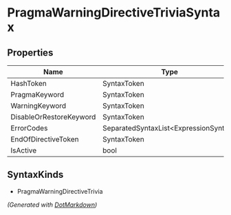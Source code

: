 # PragmaWarningDirectiveTriviaSyntax

## Properties

| Name                    | Type                                   |
| ----------------------- | -------------------------------------- |
| HashToken               | SyntaxToken                            |
| PragmaKeyword           | SyntaxToken                            |
| WarningKeyword          | SyntaxToken                            |
| DisableOrRestoreKeyword | SyntaxToken                            |
| ErrorCodes              | SeparatedSyntaxList\<ExpressionSyntax> |
| EndOfDirectiveToken     | SyntaxToken                            |
| IsActive                | bool                                   |

## SyntaxKinds

* PragmaWarningDirectiveTrivia

*\(Generated with [DotMarkdown](http://github.com/JosefPihrt/DotMarkdown)\)*